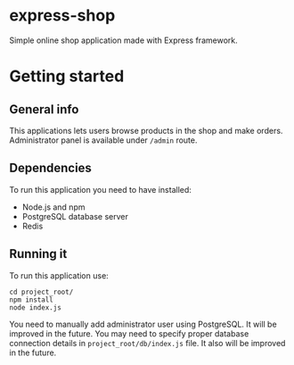 # express-shop
Simple online shop application made with Express framework.

# Getting started
## General info
This applications lets users browse products in the shop and make orders.
Administrator panel is available under ```/admin``` route.


## Dependencies
To run this application you need to have installed:
* Node.js and npm
* PostgreSQL database server
* Redis

## Running it
To run this application use:
```
cd project_root/
npm install
node index.js
```
You need to manually add administrator user using PostgreSQL. It will be improved in the future.
You may need to specify proper database connection details in ```project_root/db/index.js``` file. It also will be improved in the future.
